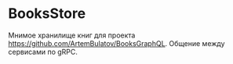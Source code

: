 # BooksStore
Мнимое хранилище книг для проекта https://github.com/ArtemBulatov/BooksGraphQL.
Общение между сервисами по gRPC.

